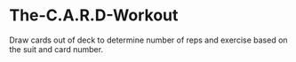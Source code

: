 # The-C.A.R.D-Workout
Draw cards out of deck to determine number of reps and exercise based on the suit and card number. 
